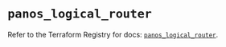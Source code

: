# `panos_logical_router`

Refer to the Terraform Registry for docs: [`panos_logical_router`](https://registry.terraform.io/providers/paloaltonetworks/panos/2.0.5/docs/resources/logical_router).
